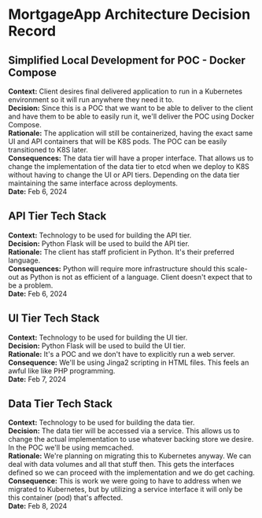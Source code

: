 # MortgageApp Architecture Decision Record

## Simplified Local Development for POC - Docker Compose ##
**Context:** Client desires final delivered application to run in a Kubernetes environment so it will run anywhere they need it to.  
**Decision:** Since this is a POC that we want to be able to deliver to the client and have them to be able to easily run it, we'll deliver the POC using Docker Compose.  
**Rationale:** The application will still be containerized, having the exact same UI and API containers that will be K8S pods. The POC can be easily transitioned to K8S later.  
**Consequences:** The data tier will have a proper interface. That allows us to change the implementation of the data tier to etcd when we deploy to K8S without having to change the UI or API tiers. Depending on the data tier maintaining the same interface across deployments.  
**Date:** Feb 6, 2024


## API Tier Tech Stack ##
**Context:** Technology to be used for building the API tier.  
**Decision:** Python Flask will be used to build the API tier.  
**Rationale:** The client has staff proficient in Python. It's their preferred language.  
**Consequences:** Python will require more infrastructure should this scale-out as Python is not as efficient of a language. Client doesn't expect that to be a problem.  
**Date:** Feb 6, 2024  

## UI Tier Tech Stack ##
**Context:** Technology to be used for building the UI tier.  
**Decision:** Python Flask will be used to build the UI tier.  
**Rationale:** It's a POC and we don't have to explicitly run a web server.  
**Consequence:** We'll be using Jinga2 scripting in HTML files. This feels an awful like like PHP programming.  
**Date:** Feb 7, 2024  

## Data Tier Tech Stack ##
**Context:** Technology to be used for building the data tier.  
**Decision:** The data tier will be accessed via a service. This allows us to change the actual implementation to use whatever backing store we desire. In the POC we'll be using memcached.  
**Rationale:** We're planning on migrating this to Kubernetes anyway. We can deal with data volumes and all that stuff then. This gets the interfaces defined so we can proceed with the implementation and we do get caching.  
**Consequence:** This is work we were going to have to address when we migrated to Kubernetes, but by utilizing a service interface it will only be this container (pod) that's affected.  
**Date:** Feb 8, 2024




